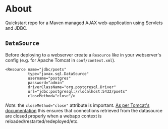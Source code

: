 # About

Quickstart repo for a Maven managed AJAX web-application using Servlets and JDBC.

## `DataSource`

Before deploying to a webserver create a `Resource` like in your webserver's config (e.g. for Apache Tomcat in `conf/context.xml`).

```
<Resource name="jdbc/poets"
          type="javax.sql.DataSource"
          username="postgres"
          password="admin"
          driverClassName="org.postgresql.Driver"
          url="jdbc:postgresql://localhost:5432/poets"
          closeMethod="close"/>
```

*Note*: the `closeMethod="close"` attribute is important. [As per Tomcat's documentation][1] this ensures that connections retrieved from the datasource are closed properly when a webapp context is reloaded/restarted/redeployed/etc.

[1]: https://tomcat.apache.org/tomcat-9.0-doc/config/context.html#Resource_Definitions
